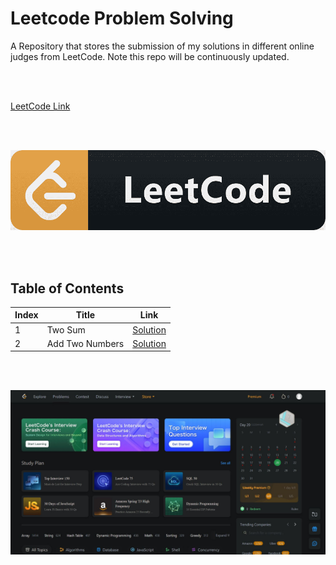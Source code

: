 # Leetcode Problem Solving
A Repository that stores the submission of my solutions in different online judges from LeetCode. Note this repo will be continuously updated.

</br></br>

[LeetCode Link](https://leetcode.com/problemset/all/)

</br></br>

![alt text](https://github.com/shahriar-rahman/Leetcode-Problem-Solving/blob/main/img/LeetCodeLogo.png)

</br></br>

## Table of Contents
| Index | Title | Link |
|--|--|--|
| 1 | Two Sum | [Solution](https://github.com/shahriar-rahman/Leetcode-Problem-Solving/blob/main/src/1_Two_Sum.py) |
| 2 | Add Two Numbers | [Solution](https://github.com/shahriar-rahman/Leetcode-Problem-Solving/blob/main/src/2_Add_Two_Numbers.py) |

</br></br>

![alt text](https://github.com/shahriar-rahman/Leetcode-Problem-Solving/blob/main/img/leetcode_website.JPG)

</br>
